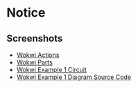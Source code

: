 # Notice

## Screenshots

- [Wokwi Actions](wokwi-actions.png)
- [Wokwi Parts](wokwi-parts.png)
- [Wokwi Example 1 Circuit](wokwi-example-1-circuit.png)
- [Wokwi Example 1 Diagram Source Code](wokwi-example-1-diagram-src-code.png)